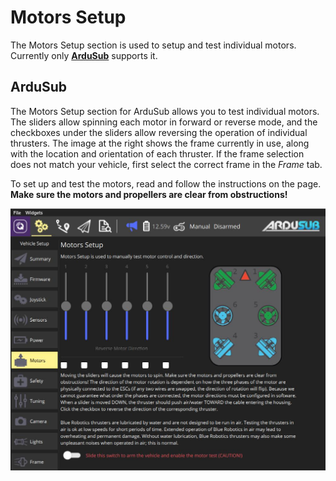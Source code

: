 # Motors Setup

The Motors Setup section is used to setup and test individual motors. Currently only [**ArduSub**](https://www.ardusub.com/) supports it.

## ArduSub

The Motors Setup section for ArduSub allows you to test individual motors. The sliders allow spinning each motor in forward or reverse mode, and the checkboxes under the sliders allow reversing the operation of individual thrusters. The image at the right shows the frame currently in use, along with the location and orientation of each thruster. If the frame selection does not match your vehicle, first select the correct frame in the _Frame_ tab.

To set up and test the motors, read and follow the instructions on the page. **Make sure the motors and propellers are clear from obstructions!**

![Ardusub Motors Test](../../assets/setup/motors-sub.jpg)
